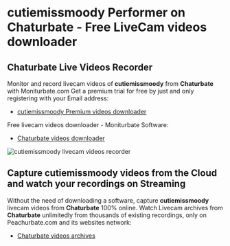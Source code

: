 # cutiemissmoody Performer on Chaturbate - Free LiveCam videos downloader

## Chaturbate Live Videos Recorder

Monitor and record livecam videos of **cutiemissmoody** from **Chaturbate** with Moniturbate.com
Get a premium trial for free by just and only registering with your Email address:
* [cutiemissmoody Premium videos downloader](https://moniturbate.com/request-demo-licence-key.html)

Free livecam videos downloader - Moniturbate Software:
* [Chaturbate videos downloader](https://moniturbate.com/moniturbate-download-software.html)

![cutiemissmoody livecam videos recorder](https://peachurnet.com/templates/moniturbate-software.png)


## Capture cutiemissmoody videos from the Cloud and watch your recordings on Streaming

Without the need of downloading a software, capture **cutiemissmoody** livecam videos from **Chaturbate** 100% online.
Watch Livecam archives from **Chaturbate** unlimitedly from thousands of existing recordings, only on Peachurbate.com and its websites network:
* [Chaturbate videos archives](https://peachurnet.com/)